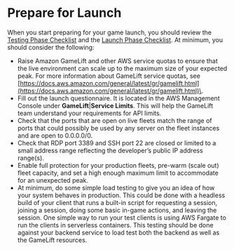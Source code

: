 # Prepare for Launch<a name="gamelift_quickstart_customservers_launch"></a>

When you start preparing for your game launch, you should review the [Testing Phase Checklist](gamelift_quickstart_customservers_test_checklist.md) and the [Launch Phase Checklist](gamelift_quickstart_customservers_launch_checklist.md)\. At minimum, you should consider the following:
+ Raise Amazon GameLift and other AWS service quotas to ensure that the live environment can scale up to the maximum size of your expected peak\. For more information about GameLift service quotas, see [https://docs.aws.amazon.com/general/latest/gr/gamelift.html](https://docs.aws.amazon.com/general/latest/gr/gamelift.html)\. 
+ Fill out the launch questionnaire\. It is located in the AWS Management Console under **GameLift**\|**Service Limits**\. This will help the GameLift team understand your requirements for API limits\.
+ Check that the ports that are open on live fleets match the range of ports that could possibly be used by any server on the fleet instances and are open to 0\.0\.0\.0/0\.
+ Check that RDP port 3389 and SSH port 22 are closed or limited to a small address range reflecting the developer’s public IP address range\(s\)\.
+ Enable full protection for your production fleets, pre\-warm \(scale out\) fleet capacity, and set a high enough maximum limit to accommodate for an unexpected peak\.
+ At minimum, do some simple load testing to give you an idea of how your system behaves in production\. This could be done with a headless build of your client that runs a built\-in script for requesting a session, joining a session, doing some basic in\-game actions, and leaving the session\. One simple way to run your test clients is using AWS Fargate to run the clients in serverless containers\. This testing should be done against your backend service to load test both the backend as well as the GameLift resources\.